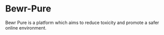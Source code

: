 # Bewr-Pure
Bewr Pure is a platform which aims to reduce toxicity and promote a safer online environment.
